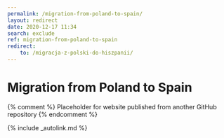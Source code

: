 ```yaml
---
permalink: /migration-from-poland-to-spain/
layout: redirect
date: 2020-12-17 11:34
search: exclude
ref: migration-from-poland-to-spain
redirect:
    to: /migracja-z-polski-do-hiszpanii/
---
```


# Migration from Poland to Spain

{% comment %}
Placeholder for website published from another GitHub repository
{% endcomment %}

{% include _autolink.md %}
